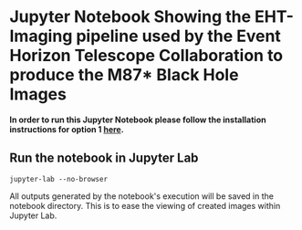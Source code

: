 # Jupyter Notebook Showing the EHT-Imaging pipeline used by the Event Horizon Telescope Collaboration to produce the M87* Black Hole Images

__In order to run this Jupyter Notebook please follow the installation instructions for option 1 [here](https://github.com/TauferLab/Src_EHT/blob/main/EHT-Imaging/docs/INSTALLATION.md).__
</br>

## __Run the notebook in Jupyter Lab__
```
jupyter-lab --no-browser
```

All outputs generated by the notebook's execution will be saved in the notebook directory. This is to ease the viewing of created images within Jupyter Lab.